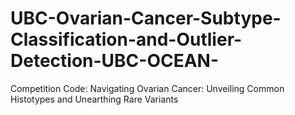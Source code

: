 # UBC-Ovarian-Cancer-Subtype-Classification-and-Outlier-Detection-UBC-OCEAN-
Competition Code: Navigating Ovarian Cancer: Unveiling Common Histotypes and Unearthing Rare Variants

